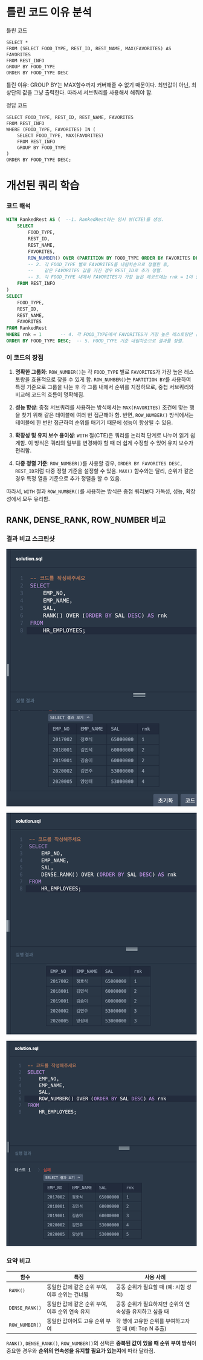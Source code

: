 # 틀린 코드 이유 분석
틀린 코드
```
SELECT *
FROM (SELECT FOOD_TYPE, REST_ID, REST_NAME, MAX(FAVORITES) AS FAVORITES
FROM REST_INFO
GROUP BY FOOD_TYPE
ORDER BY FOOD_TYPE DESC
```
틀린 이유: GROUP BY는 MAX함수까지 커버해줄 수 없기 때문이다. 최빈값이 아닌, 최상단의 값을 그냥 출력한다. 따라서 서브쿼리를 사용해서 해줘야 함.

정답 코드
```
SELECT FOOD_TYPE, REST_ID, REST_NAME, FAVORITES
FROM REST_INFO
WHERE (FOOD_TYPE, FAVORITES) IN (
    SELECT FOOD_TYPE, MAX(FAVORITES)    
    FROM REST_INFO
    GROUP BY FOOD_TYPE
) 
ORDER BY FOOD_TYPE DESC;
```


# 개선된 쿼리 학습


### 코드 해석

```sql
WITH RankedRest AS (  --1. RankedRest라는 임시 뷰(CTE)를 생성.
    SELECT 
        FOOD_TYPE,       
        REST_ID,    
        REST_NAME,      
        FAVORITES,         
        ROW_NUMBER() OVER (PARTITION BY FOOD_TYPE ORDER BY FAVORITES DESC, REST_ID) AS rnk  
        -- 2. 각 FOOD_TYPE 별로 FAVORITES를 내림차순으로 정렬한 후,
        --    같은 FAVORITES 값을 가진 경우 REST_ID로 추가 정렬.
        -- 3. 각 FOOD_TYPE 내에서 FAVORITES가 가장 높은 레코드에는 rnk = 1이 할당.
    FROM REST_INFO
)
SELECT 
    FOOD_TYPE,     
    REST_ID,       
    REST_NAME,       
    FAVORITES        
FROM RankedRest
WHERE rnk = 1       -- 4. 각 FOOD_TYPE에서 FAVORITES가 가장 높은 레스토랑만 선택.
ORDER BY FOOD_TYPE DESC;  -- 5. FOOD_TYPE 기준 내림차순으로 결과를 정렬.
```

### 이 코드의 장점


1. **명확한 그룹화**: `ROW_NUMBER()`는 각 `FOOD_TYPE` 별로 `FAVORITES`가 가장 높은 레스토랑을 효율적으로 찾을 수 있게 함. `ROW_NUMBER()`는 `PARTITION BY`를 사용하여 특정 기준으로 그룹을 나눈 후 각 그룹 내에서 순위를 지정하므로, 중첩 서브쿼리와 비교해 코드의 흐름이 명확해짐.

2. **성능 향상**: 중첩 서브쿼리를 사용하는 방식에서는 `MAX(FAVORITES)` 조건에 맞는 행을 찾기 위해 같은 테이블에 여러 번 접근해야 함. 반면, `ROW_NUMBER()` 방식에서는 테이블에 한 번만 접근하여 순위를 매기기 때문에 성능이 향상될 수 있음.

3. **확장성 및 유지 보수 용이성**: `WITH` 절(CTE)은 쿼리를 논리적 단계로 나누어 읽기 쉽게함. 이 방식은 쿼리의 일부를 변경해야 할 때 더 쉽게 수정할 수 있어 유지 보수가 편리함.

4. **다중 정렬 기준**: `ROW_NUMBER()`를 사용할 경우, `ORDER BY FAVORITES DESC, REST_ID`처럼 다중 정렬 기준을 설정할 수 있음. `MAX()` 함수와는 달리, 순위가 같은 경우 특정 열을 기준으로 추가 정렬을 할 수 있음.

따라서, `WITH` 절과 `ROW_NUMBER()`를 사용하는 방식은 중첩 쿼리보다 가독성, 성능, 확장성에서 모두 유리함.

## RANK, DENSE_RANK, ROW_NUMBER 비교

### 결과 비교 스크린샷

![img](image_w6/6-2rank.png)

![img](image_w6/6-2dense.png)

![img](image_w6/6-2row.png)

### 요약 비교

| 함수         | 특징                                                     | 사용 사례                                                      |
|--------------|----------------------------------------------------------|----------------------------------------------------------------|
| `RANK()`     | 동일한 값에 같은 순위 부여, 이후 순위는 건너뜀           | 공동 순위가 필요할 때 (예: 시험 성적)                          |
| `DENSE_RANK()` | 동일한 값에 같은 순위 부여, 이후 순위 연속 유지          | 공동 순위가 필요하지만 순위의 연속성을 유지하고 싶을 때         |
| `ROW_NUMBER()` | 동일한 값이어도 고유 순위 부여                          | 각 행에 고유한 순위를 부여하고자 할 때 (예: Top N 추출)        |

`RANK()`, `DENSE_RANK()`, `ROW_NUMBER()`의 선택은 **중복된 값이 있을 때 순위 부여 방식**이 중요한 경우와 **순위의 연속성을 유지할 필요가 있는지**에 따라 달라짐.